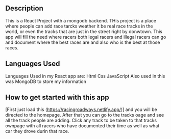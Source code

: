 Description
----------------------------------------------
This is a React Project with a mongodb backend. THis project is a place where people can add race tarcks weather it be real race tracks in the world, or even the tracks that are just in the street right by donwtown. This app will fill the need where racers both legal racers and illegal racers can go and document where the best races are and also who is the best at those races.

Languages Used
----------------------------------------
Languages Used in my React app are:
Html
Css
JavaScript
Also used in this was MongoDB to store my information

How to get started with this app
-------------------------------------------
[First just load this (https://racingroadways.netlify.app/)] and you will be directed to the homepage. After that you can go to the tracks oage and see all the track people are adding. Click any track to be taken to that tracks ownpage with all racers who have documented their time as well as what car they drove durin that race. 